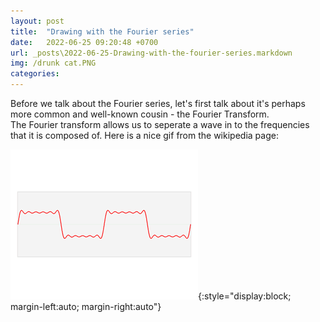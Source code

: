 ```yaml
---
layout: post
title:  "Drawing with the Fourier series"
date:   2022-06-25 09:20:48 +0700
url: _posts\2022-06-25-Drawing-with-the-fourier-series.markdown
img: /drunk cat.PNG
categories:
---
```

Before we talk about the Fourier series, let's first talk about it's perhaps more common and well-known cousin - the Fourier Transform. 
<br/>
The Fourier transform allows us to seperate a wave in to the frequencies that it is composed of. Here is a nice gif from the wikipedia page: 
<br/>


![Fourier_transform](https://raw.githubusercontent.com/Dinhbaon/Dinhbaon.github.io/gh-pages/Fourier_transform.gif){:style="display:block; margin-left:auto; margin-right:auto"}

